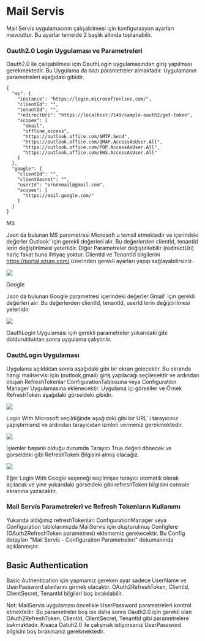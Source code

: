 # Mail Servis

Mail Servis uygulamasının çalışabilmesi için konfigurasyon ayarları mevcuttur. Bu ayarlar temelde 2 başlık altında toplanabilir. 

### Oauth2.0 Login Uygulaması ve  Parametreleri 

Oauth2.0  ile çalışabilmesi için OauthLogin uygulamasından giriş yapılması gerekmektedir. Bu Uygulama da bazı parametreler almaktadır. Uygulamanın parametreleri aşağıdaki gibidir.

```
{
  "ms": {
    "instance": "https://login.microsoftonline.com/",
    "clientId": "",
    "tenantId": "",
    "redirectUri": "https://localhost:7149/sample-oauth2/get-token",
    "scopes": [
      "email",
      "offline_access",
      "https://outlook.office.com/SMTP.Send",
      "https://outlook.office.com/IMAP.AccessAsUser.All",
      "https://outlook.office.com/POP.AccessAsUser.All",
      "https://outlook.office.com/EWS.AccessAsUser.All"
    ]
  },
  "google": {
    "clientId": "",
    "clientSecret": "",
    "userId": "ornekmail@gmail.com",
    "scopes": [
      "https://mail.google.com/"
    ]
  }
}
```

MS

Json da bulunan MS parametresi Microsoft u temsil etmektedir ve içerindeki değerler Outlook' için gerekli değerleri alır. Bu değerlerden clientId, tenantId lerin değiştirilmesi yeterlidir. Diğer Parametreler değiştirilebilir (redirectUri) hariç fakat buna ihtiyaç yoktur.
ClientId ve TenantId bilgilerini https://portal.azure.com/ üzerinden gerekli ayarları yapıp sağlayabilirsiniz.

![](https://docsbimser.blob.core.windows.net/imagecontainer/AzureBilgileri-80c70f38-d7b8-4843-bd0e-cf4f6d221bad.png)

Google

Json da bulunan Google parametresi içerindeki değerler Gmail' için gerekli değerleri alır. Bu değerlerden clientId, tenantId, userId lerin değiştirilmesi yeterlidir. 

![](https://docsbimser.blob.core.windows.net/imagecontainer/Google-f1d1560f-bd1e-4004-a324-f205a64b00d3.png)

OauthLogin Uygulaması için gerekli parametreler yukarıdaki gibi doldurulduktan sonra uygulama çalıştırılır.

### OauthLogin Uygulaması

Uygulama açıldıktan sonra aşağıdaki gibi bir ekran gelecektir. Bu ekranda hangi mailservisi için (outlook,gmail) giriş yapılacağı seçilecektir ve ardından oluşan RefreshTokenlar ConfigurationTablosuna veya Configuration Manager Uygulamasına eklenecektir. Uygulama içi görseller ve Örnek RefreshToken aşağıdaki görseldeki gibidir.

![](https://docsbimser.blob.core.windows.net/imagecontainer/Uygulama-f25c539c-a5c7-472c-9d17-bad7576ab7f8.png)

Login With Microsoft seçildiğinde aşağıdaki gibi bir URL' i tarayıcınız yapıştırmanız ve ardından tarayıcıdan izinleri vermeniz gerekmektedir. 

![](https://docsbimser.blob.core.windows.net/imagecontainer/MS-126605d8-ac08-4e9b-9298-47ae7c5d1eb7.png)

İşlemler başarılı olduğu durumda Tarayıcı True değeri dönecek ve görseldeki gibi RefreshToken Bilgisini almış olacağız.

![](https://docsbimser.blob.core.windows.net/imagecontainer/MS-Token-be02ef1d-99e0-4ec8-bd42-39a1efd0694d.png)

Eğer Login With Google seçeneği seçilmişse tarayıcı otomatik olarak açılacak ve yine yukarıdaki görseldeki gibi refreshToken bilgisini console ekranına yazacaktır.

### Mail Servis Parametreleri ve Refresh Tokenların Kullanımı

Yukarıda aldığımız refreshTokenları ConfigurationManager veya Configuration tablolarımızda MailServis için oluşturulmuş Configlere  (OAuth2RefreshToken parametresi) eklememiz gerekecektir.  Bu Config detayları "Mail Servis - Configuration Parametreleri" dokumanında açıklanmıştır. 

## Basic Authentication

Basic Authentication için yapmamız gereken ayar sadece UserName ve UserPassword alanlarını girmek olacaktır. OAuth2RefreshToken, ClientId, ClientSecret, TenantId bilgileri boş bırakılabilir. 

Not: MailServis uygulaması öncelikle UserPassword parametreleri kontrol etmektedir. Bu parametreler boş ise daha sonra Oauth2.0 için gerekli olan OAuth2RefreshToken, ClientId, ClientSecret, TenantId gibi parametrelere bakmaktadır. Kısaca Oatuh2.0 ile çalışmak istiyorsanız UserPassword bilgisini boş bırakmanız gerekmektedir.

